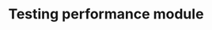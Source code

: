 ---
title: 'Testing performance module'
field: 'is.performance.test'
slug: 'is-performance-test'
description: 'blah blah blah'
comment: 'Select from control list'
required: False
module: 'Performance'
cluster: 'Impact'
policy: 'Controlled value. Single select from control list.'
layout: 'home'
---
